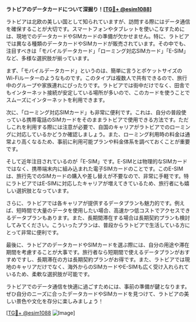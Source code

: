 **ラトビアのデータカードについて深掘り！[[TG💪+ @esim1088](https://t.me/s/esim1088)]**

ラトビアは北欧の美しい国として知られていますが、訪問する際にはデータ通信を確保することが大切です。スマートフォンやタブレットを使いこなすためには、現地でのデータカードやSIMカードの準備が欠かせません。特に、ラトビアでは異なる種類のデータカードやSIMカードが販売されています。その中でも、注目すべきは「モバイルデータカード」「ローミング対応SIMカード」「E-SIM」など、多様な選択肢が揃っています。

まず、「モバイルデータカード」というのは、簡単に言うとポケットサイズのWi-Fiルーターのようなものです。このタイプは複数人で共有できるので、旅行中のグループや家族連れにぴったりです。ラトビアでは街中だけでなく、田舎でもインターネット接続が安定している場所が多いので、このカードを使うことでスムーズにインターネットを利用できます。

次に、「ローミング対応SIMカード」も非常に便利です。これは、自分の普段使っている携帯電話のSIMカードをそのままラトビアで使用できる方法です。ただしこれを利用する際には注意が必要で、自国のキャリアがラトビアでのローミングに対応しているかどうか確認しましょう。また、ローミング利用時の料金は通常より高くなるため、事前に利用可能プランや料金体系を調べておくことが重要です。

そして近年注目されているのが「E-SIM」です。E-SIMとは物理的なSIMカードではなく、携帯端末内に組み込まれた電子SIMカードのことです。このE-SIMは、旅行先でのSIMカードの購入や差し替えが不要なので、非常に手軽です。特にラトビアではE-SIMに対応したキャリアが増えてきているため、旅行者にも嬉しい選択肢となっています。

さらに、ラトビアでは各キャリアが提供するデータプランも魅力的です。例えば、短時間で大量のデータを使用したい場合、高速かつ低コストでアクセスできるデータプランもあります。また、長期間滞在する場合は長期契約プランも検討してみてください。こういったプランは、普段からラトビアで生活している方にとって非常に便利です。

最後に、ラトビアのデータカードやSIMカードを選ぶ際には、自分の用途や滞在期間を考慮することが大事です。旅行者なら短期間で使えるデータプランがおすすめですし、長期滞在の方は長期契約プランがお得です。また、ラトビアでは現地のキャリアだけでなく、海外からのSIMカードやE-SIMも広く受け入れられているため、柔軟な選択肢が可能です。

ラトビアでのデータ通信を快適に過ごすためには、事前の準備が鍵となります。ぜひ自分のニーズに合ったデータカードやSIMカードを見つけて、ラトビアの美しい景色や文化を存分に楽しみましょう！

[[TG💪+ @esim1088](https://t.me/s/esim1088) ![Image](https://i.postimg.cc/Y0z9fWf4/image.png)]